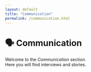 ```yaml
---
layout: default
title: "Communication"
permalink: /communication.html
---
```


# 🗣️ Communication

Welcome to the *Communication* section.  
Here you will find interviews and  stories.
